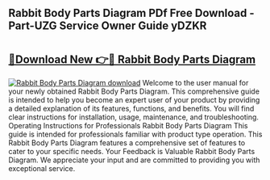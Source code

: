 ## Rabbit Body Parts Diagram PDf Free Download - Part-UZG Service Owner Guide yDZKR

# <h2><a href="http://dfjrjc.blite.top/?on=Rabbit+Body+Parts+Diagram">🔗Download New 👉🔴 Rabbit Body Parts Diagram</a></h2>

[![Rabbit Body Parts Diagram download](https://i.imgur.com/lujVjoI.png)](http://dfjrjc.blite.top/?on=Rabbit+Body+Parts+Diagram)
Welcome to the user manual for your newly obtained Rabbit Body Parts Diagram. This comprehensive guide is intended to help you become an expert user of your product by providing a detailed explanation of its features, functions, and benefits. You will find clear instructions for installation, usage, maintenance, and troubleshooting. Operating Instructions for Professionals Rabbit Body Parts Diagram This guide is intended for professionals familiar with product type operation. This Rabbit Body Parts Diagram features a comprehensive set of features to cater to your specific needs. Your Feedback is Valuable Rabbit Body Parts Diagram. We appreciate your input and are committed to providing you with exceptional service.

